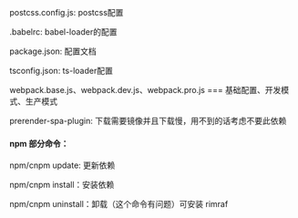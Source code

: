 postcss.config.js: postcss配置

.babelrc: babel-loader的配置

package.json: 配置文档

tsconfig.json: ts-loader配置

webpack.base.js、webpack.dev.js、webpack.pro.js === 基础配置、开发模式、生产模式

prerender-spa-plugin: 下载需要镜像并且下载慢，用不到的话考虑不要此依赖

#### npm 部分命令：

npm/cnpm update: 更新依赖

npm/cnpm install：安装依赖

npm/cnpm uninstall：卸载（这个命令有问题）可安装 rimraf